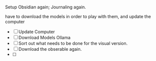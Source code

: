 Setup Obsidian again; Journaling again.

have to download the models in order to play with them, and update the computer
- [ ] Update Computer
- [ ] Download Models Ollama
- [ ] Sort out what needs to be done for the visual version. 
- [ ] Download the obserable again. 
- [ ] 